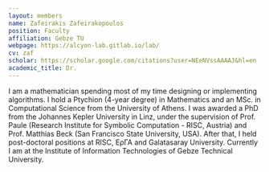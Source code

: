 ```yaml
---
layout: members
name: Zafeirakis Zafeirakopoulos
position: Faculty
affiliation: Gebze TU
webpage: https://alcyon-lab.gitlab.io/lab/
cv: zaf
scholar: https://scholar.google.com/citations?user=NEeNVssAAAAJ&hl=en
academic_title: Dr.
---
```


I am a mathematician spending most of my time designing or implementing algorithms.
I hold a Ptychion (4-year degree) in Mathematics and an MSc. in Computational Science from the University of Athens. I was awarded a PhD from the Johannes Kepler University in Linz, under the supervision of Prof. Paule (Research Institute for Symbolic Computation - RISC, Austria) and Prof. Matthias Beck (San Francisco State University, USA). After that, I held post-doctoral positions at RISC, ΕρΓΑ and Galatasaray University. Currently I am at the Institute of Information Technologies of Gebze Technical University.

